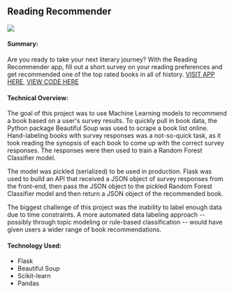## Reading Recommender

![](read_rec_gif.gif)

#### Summary:
Are you ready to take your next literary journey? With the Reading Recommender app, fill out a short survey on
your reading preferences and get recommended one of the top rated books in all of history. [VISIT APP HERE](https://ceareads.netlify.com/), [VIEW CODE HERE](https://github.com/reading-recommender)

#### Technical Overview:
The goal of this project was to use Machine Learning models to recommend a book based on a user's survey results. To quickly pull in book data, the Python package Beautiful Soup was used to scrape a book list online. Hand-labeling books with survey responses was a not-so-quick task, as it took reading the synopsis of each book to come up with the correct survey responses. The responses were then used to train a Random Forest Classifier model.

The model was pickled (serialized) to be used in production. Flask was used to build an API that received a JSON object of survey responses from the front-end, then pass the JSON object to the pickled Random Forest Classifier model and then return a JSON object of the recommended book.

The biggest challenge of this project was the inability to label enough data due to time constraints. A more automated data labeling approach -- possibly through topic modeling or rule-based classification -- would have given users a wider range of book recommendations.

#### Technology Used:
- Flask
- Beautiful Soup
- Scikit-learn
- Pandas
